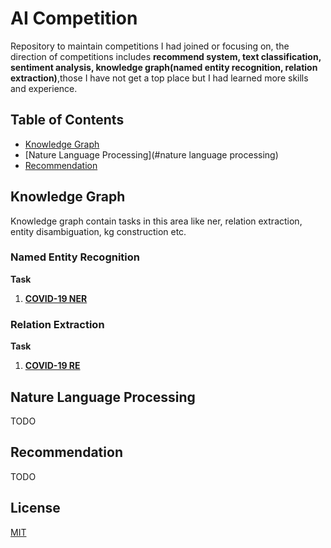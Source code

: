 # AI Competition

Repository to maintain competitions I had joined or focusing on, the direction of competitions includes **recommend system, text classification, sentiment analysis, knowledge graph(named entity recognition, relation extraction)**,those I have not get a top place but I had learned more skills and experience.


## Table of Contents

- [Knowledge Graph](#knowledge-graph)
- [Nature Language Processing](#nature language processing)
- [Recommendation](#recommendation)

## Knowledge Graph

Knowledge graph  contain tasks in this area like ner, relation extraction, entity disambiguation, kg construction etc.

### Named Entity Recognition

**Task**

1. [**COVID-19 NER**](https://github.com/syw2014/AI-Competition/tree/master/knowledge-graph/NER/COVID-19-Task1)

### Relation Extraction

**Task**

1. [**COVID-19 RE**](https://github.com/syw2014/AI-Competition/tree/master/knowledge-graph/RE/COVID-19-Task2)

   

## Nature Language Processing

TODO

## Recommendation

TODO


## License

[MIT](LICENSE) 